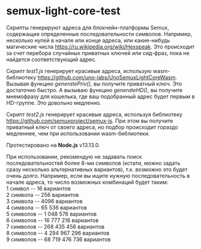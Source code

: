 # semux-light-core-test

Скрипты генерируют адреса для блокчейн-платформы Semux, содержащие определенные последовательности символов. Например, несколько нулей в начале или конце адреса, или какие-нибудь магические числа https://ru.wikipedia.org/wiki/Hexspeak. Это происходит за счет перебора случайных приватных ключей или сид-фраз, пока не найдется соответствующий адрес. 

Скрипт *test1.js* генерирует красивые адреса, использую wasm-библиотеку https://github.com/uno-labs/UnoSemuxLightCoreWasm. Вызывая функцию *generatePriv()*, вы получите приватный ключ. Это достаточно быстро. А вызываю функцию *generateHD()*, вы получите мнемофразу для кошелька, где ваш подобранный адрес будет первым в HD-группе. Это довольно медленно. 

Скрипт *test2.js* генерирует красивые адреса, используя библиотеку https://github.com/semuxproject/semux-js. При этом вы получите приватный ключ от своего адреса, но подбор происходит гораздо медленнее, чем при использовании wasm-библиотеки. 

Протестировано на **Node.js** v13.13.0. 

При использовании, рекомендую не задавать поиск последовательностей более 8-ми символов (кстати, можно задать сразу несколько альтернативных вариантов), т.к. возможно это будет очень долго. Например, если вы ищите нужную последовательность в начале адреса, то число возможных комбинаций будет таким:\
1 символ   --             16 вариантов\
2 символа  --            256 вариантов\
3 символа  --           4096 вариантов\
4 символа  --         65 536 вариантов\
5 символов --      1 048 576 вариантов\
6 символов --     16 777 216 вариантов\
7 символов --    268 435 456 вариантов\
8 символов --  4 294 967 296 вариантов\
9 символов -- 68 719 476 736 вариантов

